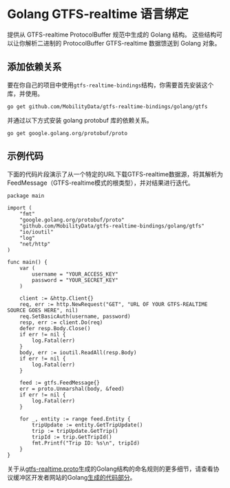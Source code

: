 # Golang GTFS-realtime 语言绑定

提供从 GTFS-realtime ProtocolBuffer 规范中生成的 Golang 结构。 这些结构可以让你解析二进制的 ProtocolBuffer GTFS-realtime 数据馈送到 Golang 对象。

## 添加依赖关系

要在你自己的项目中使用`gtfs-realtime-bindings`结构，你需要首先安装这个库，并使用。

    go get github.com/MobilityData/gtfs-realtime-bindings/golang/gtfs

并通过以下方式安装 golang protobuf 库的依赖关系。

    go get google.golang.org/protobuf/proto

## 示例代码

下面的代码片段演示了从一个特定的URL下载GTFS-realtime数据源，将其解析为FeedMessage（GTFS-realtime模式的根类型），并对结果进行迭代。

```golang
package main

import (
    "fmt"
    "google.golang.org/protobuf/proto"
    "github.com/MobilityData/gtfs-realtime-bindings/golang/gtfs"
    "io/ioutil"
    "log"
    "net/http"
)

func main() {
    var (
        username = "YOUR_ACCESS_KEY"
        password = "YOUR_SECRET_KEY"
    )

    client := &http.Client{}
    req, err := http.NewRequest("GET", "URL OF YOUR GTFS-REALTIME SOURCE GOES HERE", nil)
    req.SetBasicAuth(username, password)
    resp, err := client.Do(req)
    defer resp.Body.Close()
    if err != nil {
        log.Fatal(err)
    }
    body, err := ioutil.ReadAll(resp.Body)
    if err != nil {
        log.Fatal(err)
    }

    feed := gtfs.FeedMessage{}
    err = proto.Unmarshal(body, &feed)
    if err != nil {
        log.Fatal(err)
    }

    for _, entity := range feed.Entity {
        tripUpdate := entity.GetTripUpdate()
        trip := tripUpdate.GetTrip()
        tripId := trip.GetTripId()
        fmt.Printf("Trip ID: %s\n", tripId)
    }
}
```

关于从[gtfs-realtime.proto](https://github.com/google/transit/blob/master/gtfs-realtime/proto/gtfs-realtime.proto)生成的Golang结构的命名规则的更多细节，请查看协议缓冲区开发者网站的Golang[生成的代码部分](https://developers.google.com/protocol-buffers/docs/reference/go-generated)。
